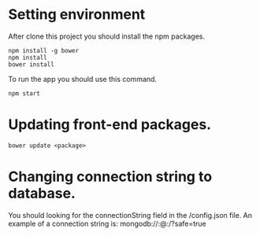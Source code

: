 # Setting environment
After clone this project you should install the npm packages.

    npm install -g bower
    npm install
    bower install

To run the app you should use this command.

    npm start

# Updating front-end packages.

    bower update <package>

# Changing connection string to database.
You should looking for the connectionString field in the /config.json file. An example of a connection string is: mongodb://<user>:<password>@<server>:<port>/<database>?safe=true